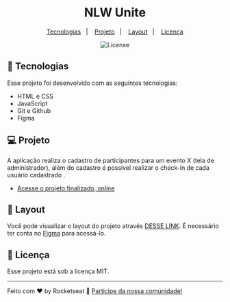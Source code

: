 <h1 align="center"> NLW Unite</h1>

<p align="center">
  <a href="#-tecnologias">Tecnologias</a>&nbsp;&nbsp;&nbsp;|&nbsp;&nbsp;&nbsp;
  <a href="#-projeto">Projeto</a>&nbsp;&nbsp;&nbsp;|&nbsp;&nbsp;&nbsp;
  <a href="#-layout">Layout</a>&nbsp;&nbsp;&nbsp;|&nbsp;&nbsp;&nbsp;
  <a href="#memo-licença">Licença</a>
</p>

<p align="center">
  <img alt="License" src="https://media.licdn.com/dms/image/D4D22AQF-LAq4M9m7jQ/feedshare-shrink_2048_1536/0/1712174169123?e=1715212800&v=beta&t=TlaR-aZw4hHM-hOuJK8klbSBwuyGBuriaWULmbrFMFQ">
</p>

## 🚀 Tecnologias

Esse projeto foi desenvolvido com as seguintes tecnologias:

- HTML e CSS
- JavaScript
- Git e Github
- Figma

## 💻 Projeto

 A aplicação realiza o cadastro de participantes para um evento X (tela de administrador), além do cadastro é possível realizar o check-in de cada usuário cadastrado .

- [Acesse o projeto finalizado, online](https://donizeti26.github.io/Projeto-nlw-united/)

## 🔖 Layout

Você pode visualizar o layout do projeto através [DESSE LINK](https://www.figma.com/community/file/1356738933008624188). É necessário ter conta no [Figma](https://figma.com) para acessá-lo.

## :memo: Licença

Esse projeto está sob a licença MIT.

---

Feito com ♥ by Rocketseat :wave: [Participe da nossa comunidade!](https://discord.gg/rocketseat)
